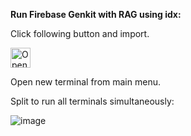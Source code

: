 **Run Firebase Genkit with RAG using idx:**

Click following button and import.

<a href="https://idx.google.com/import?url=https://github.com/hcy5561/genkit_rag.git">
  <picture>
    <source
      media="(prefers-color-scheme: dark)"
      srcset="https://cdn.idx.dev/btn/open_dark_32.svg">
    <source
      media="(prefers-color-scheme: light)"
      srcset="https://cdn.idx.dev/btn/open_light_32.svg">
    <img
      height="32"
      alt="Open in IDX"
      src="https://cdn.idx.dev/btn/open_purple_32.svg">
  </picture>
</a>

Open new terminal from main menu.

Split to run all terminals simultaneously:

![image](https://github.com/user-attachments/assets/c354fc16-a161-4e9d-a53d-c67a32339e19)






